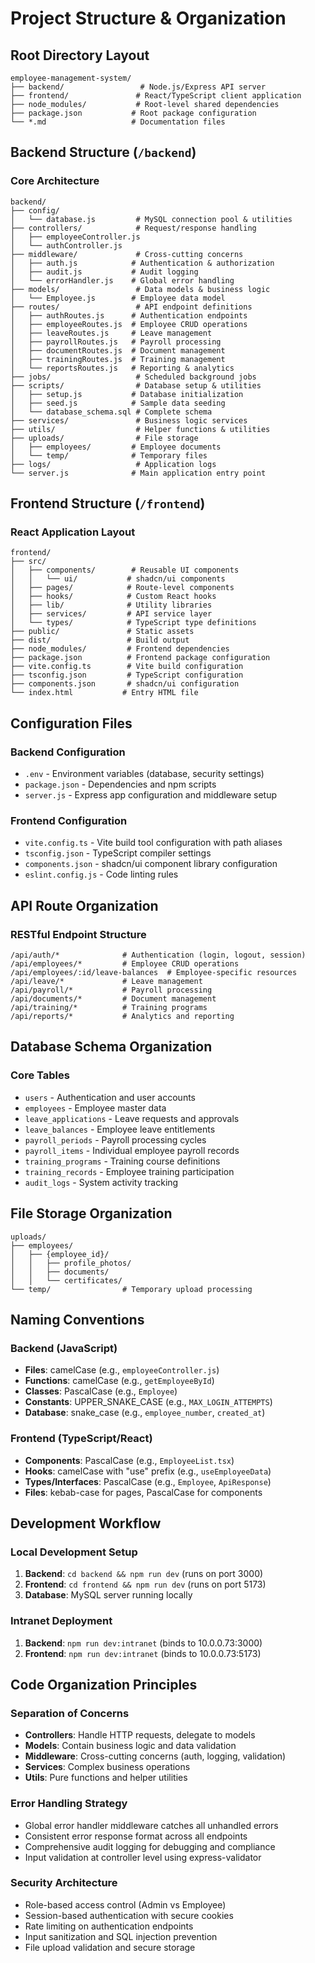# Project Structure & Organization

## Root Directory Layout

```
employee-management-system/
├── backend/                 # Node.js/Express API server
├── frontend/               # React/TypeScript client application
├── node_modules/           # Root-level shared dependencies
├── package.json           # Root package configuration
└── *.md                   # Documentation files
```

## Backend Structure (`/backend`)

### Core Architecture
```
backend/
├── config/
│   └── database.js         # MySQL connection pool & utilities
├── controllers/            # Request/response handling
│   ├── employeeController.js
│   └── authController.js
├── middleware/             # Cross-cutting concerns
│   ├── auth.js            # Authentication & authorization
│   ├── audit.js           # Audit logging
│   └── errorHandler.js    # Global error handling
├── models/                 # Data models & business logic
│   └── Employee.js        # Employee data model
├── routes/                 # API endpoint definitions
│   ├── authRoutes.js      # Authentication endpoints
│   ├── employeeRoutes.js  # Employee CRUD operations
│   ├── leaveRoutes.js     # Leave management
│   ├── payrollRoutes.js   # Payroll processing
│   ├── documentRoutes.js  # Document management
│   ├── trainingRoutes.js  # Training management
│   └── reportsRoutes.js   # Reporting & analytics
├── jobs/                   # Scheduled background jobs
├── scripts/                # Database setup & utilities
│   ├── setup.js           # Database initialization
│   ├── seed.js            # Sample data seeding
│   └── database_schema.sql # Complete schema
├── services/               # Business logic services
├── utils/                  # Helper functions & utilities
├── uploads/                # File storage
│   ├── employees/         # Employee documents
│   └── temp/              # Temporary files
├── logs/                   # Application logs
└── server.js              # Main application entry point
```

## Frontend Structure (`/frontend`)

### React Application Layout
```
frontend/
├── src/
│   ├── components/        # Reusable UI components
│   │   └── ui/           # shadcn/ui components
│   ├── pages/            # Route-level components
│   ├── hooks/            # Custom React hooks
│   ├── lib/              # Utility libraries
│   ├── services/         # API service layer
│   └── types/            # TypeScript type definitions
├── public/               # Static assets
├── dist/                 # Build output
├── node_modules/         # Frontend dependencies
├── package.json          # Frontend package configuration
├── vite.config.ts        # Vite build configuration
├── tsconfig.json         # TypeScript configuration
├── components.json       # shadcn/ui configuration
└── index.html           # Entry HTML file
```

## Configuration Files

### Backend Configuration
- `.env` - Environment variables (database, security settings)
- `package.json` - Dependencies and npm scripts
- `server.js` - Express app configuration and middleware setup

### Frontend Configuration  
- `vite.config.ts` - Vite build tool configuration with path aliases
- `tsconfig.json` - TypeScript compiler settings
- `components.json` - shadcn/ui component library configuration
- `eslint.config.js` - Code linting rules

## API Route Organization

### RESTful Endpoint Structure
```
/api/auth/*              # Authentication (login, logout, session)
/api/employees/*         # Employee CRUD operations
/api/employees/:id/leave-balances  # Employee-specific resources
/api/leave/*             # Leave management
/api/payroll/*           # Payroll processing
/api/documents/*         # Document management
/api/training/*          # Training programs
/api/reports/*           # Analytics and reporting
```

## Database Schema Organization

### Core Tables
- `users` - Authentication and user accounts
- `employees` - Employee master data
- `leave_applications` - Leave requests and approvals
- `leave_balances` - Employee leave entitlements
- `payroll_periods` - Payroll processing cycles
- `payroll_items` - Individual employee payroll records
- `training_programs` - Training course definitions
- `training_records` - Employee training participation
- `audit_logs` - System activity tracking

## File Storage Organization

```
uploads/
├── employees/
│   ├── {employee_id}/
│   │   ├── profile_photos/
│   │   ├── documents/
│   │   └── certificates/
└── temp/                # Temporary upload processing
```

## Naming Conventions

### Backend (JavaScript)
- **Files**: camelCase (e.g., `employeeController.js`)
- **Functions**: camelCase (e.g., `getEmployeeById`)
- **Classes**: PascalCase (e.g., `Employee`)
- **Constants**: UPPER_SNAKE_CASE (e.g., `MAX_LOGIN_ATTEMPTS`)
- **Database**: snake_case (e.g., `employee_number`, `created_at`)

### Frontend (TypeScript/React)
- **Components**: PascalCase (e.g., `EmployeeList.tsx`)
- **Hooks**: camelCase with "use" prefix (e.g., `useEmployeeData`)
- **Types/Interfaces**: PascalCase (e.g., `Employee`, `ApiResponse`)
- **Files**: kebab-case for pages, PascalCase for components

## Development Workflow

### Local Development Setup
1. **Backend**: `cd backend && npm run dev` (runs on port 3000)
2. **Frontend**: `cd frontend && npm run dev` (runs on port 5173)
3. **Database**: MySQL server running locally

### Intranet Deployment
1. **Backend**: `npm run dev:intranet` (binds to 10.0.0.73:3000)
2. **Frontend**: `npm run dev:intranet` (binds to 10.0.0.73:5173)

## Code Organization Principles

### Separation of Concerns
- **Controllers**: Handle HTTP requests, delegate to models
- **Models**: Contain business logic and data validation  
- **Middleware**: Cross-cutting concerns (auth, logging, validation)
- **Services**: Complex business operations
- **Utils**: Pure functions and helper utilities

### Error Handling Strategy
- Global error handler middleware catches all unhandled errors
- Consistent error response format across all endpoints
- Comprehensive audit logging for debugging and compliance
- Input validation at controller level using express-validator

### Security Architecture
- Role-based access control (Admin vs Employee)
- Session-based authentication with secure cookies
- Rate limiting on authentication endpoints
- Input sanitization and SQL injection prevention
- File upload validation and secure storage